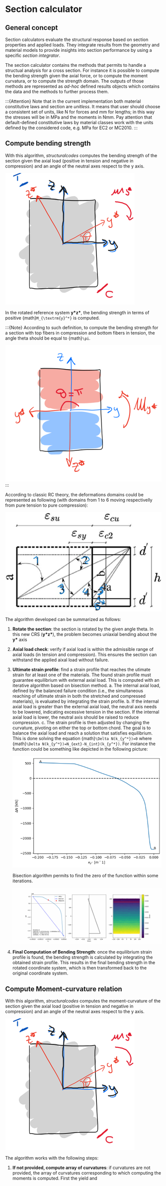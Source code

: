 # Section calculator


## General concept
Section calculators evaluate the structural response based on section properties and applied loads. They integrate results from the geometry and material models to provide insights into section performance by using a specific *section integrator*.

The section calculator contains the methods that permits to handle a structual analysis for a cross section. For instance it is possible to compute the bending strength given the axial force, or to compute the moment curvatura, or to compute the strength domain. The outputs of those methods are represented as *ad-hoc* defined results objects which contains the data and the methods to further process them.

:::{Attention}
Note that in the current implementation both material constitutive laws and section are *unitless*. It means that user should choose a consistent set of units, like N for forces and mm for lengths; in this way the stresses will be in MPa and the moments in Nmm.
Pay attention that default-defined constitutive laws by material classes work with the units defined by the considered code, e.g. MPa for EC2 or MC2010.
:::

## Compute bending strength
With this algorithm, *structuralcodes* computes the bending strength of the section given the axial load (positive in tension and negative in compression) and an angle of the neutral axes respect to the y axis. 

![Bending Strength Rotated](FigureBendingRotated.png)

In the rotated reference system **y\*z\***, the bending strength in terms of positive {math}`M_{\textrm{y}^*}` is computed.

:::{Note}
According to such definition, to compute the bending strength for a section with top fibers in compression and bottom fibers in tension, the angle theta should be equal to {math}`\pi`.

![Bending Strength Bottom Tension](FigureBendingTopCompression.png)
:::

According to classic RC theory, the deformations domains could be represented as following (with domains from 1 to 6 moving respectivelly from pure tension to pure compression):

![Deformation Domain](Figure_DeformationDomain.jpg)

The algorithm developed can be summarized as follows:
1. **Rotate the section**: the section is rotated by the given angle theta. In this new CRS (**y\*z\***), the problem becomes uniaxial bending about the **y\*** axis
2. **Axial load check**: verify if axial load is within the admissible range of axial loads (in tension and compression). This ensures the section can withstand the applied aixal load without failure.
3. **Ultimate strain profile**: find a strain profile that reaches the utimate strain for at least one of the materials. The found strain profile must guarantee equilibrium with external axial load. This is computed with an iterative algorithm based on bisection method.
    a. The internal axial load, defined by the balanced failure condition (i.e., the simultaneous reaching of ultimate strain in both the stretched and compressed materials), is evaluated by integrating the strain profile.
    b. If the internal axial load is greater than the external axial load, the neutral axis needs to be lowered, indicating excessive tension in the section. If the internal axial load is lower, the neutral axis should be raised to reduce compression.
    c. The strain profile is then adjusted by changing the curvature, pivoting on either the top or bottom chord. The goal is to balance the axial load and reach a solution that satisfies equilibrium. This is done solving the equation {math}`\Delta N(k_{y^*})=0` where {math}`\Delta N(k_{y^*})=N_{ext}-N_{int}(k_{y^*})`. For instance the function could be something like depicted in the following picture:

    ![dN vs chi](FiguredN_chi.png)

    Bisection algorithm permits to find the zero of the function within some iterations.

    ![Bisection demo](bisection_demo.gif)

4. **Final Computation of Bending Strength**: once the equilibrium strain profile is found, the bending strength is calculated by integrating the obtained strain profile. This results in the final bending strength in the rotated coordinate system, which is then transformed back to the original coordinate system.

## Compute Moment-curvature relation

With this algorithm, *structuralcodes* computes the moment-curvature of the section given the axial load (positive in tension and negative in compression) and an angle of the neutral axes respect to the y axis. 

![Bending Strength Rotated](FigureBendingRotated.png)

The algorithm works with the following steps:

1. **If not provided, compute array of curvatures**: if curvatures are not provided, the array of curvatures corresponding to which computing the moments is computed. First the yield and 